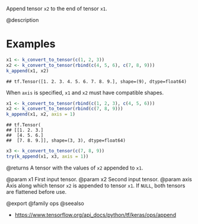 Append tensor `x2` to the end of tensor `x1`.

@description

# Examples

```r
x1 <- k_convert_to_tensor(c(1, 2, 3))
x2 <- k_convert_to_tensor(rbind(c(4, 5, 6), c(7, 8, 9)))
k_append(x1, x2)
```

```
## tf.Tensor([1. 2. 3. 4. 5. 6. 7. 8. 9.], shape=(9), dtype=float64)
```

When `axis` is specified, `x1` and `x2` must have compatible shapes.

```r
x1 <- k_convert_to_tensor(rbind(c(1, 2, 3), c(4, 5, 6)))
x2 <- k_convert_to_tensor(rbind(c(7, 8, 9)))
k_append(x1, x2, axis = 1)
```

```
## tf.Tensor(
## [[1. 2. 3.]
##  [4. 5. 6.]
##  [7. 8. 9.]], shape=(3, 3), dtype=float64)
```

```r
x3 <- k_convert_to_tensor(c(7, 8, 9))
try(k_append(x1, x3, axis = 1))
```

@returns
A tensor with the values of `x2` appended to `x1`.

@param x1 First input tensor.
@param x2 Second input tensor.
@param axis Axis along which tensor `x2` is appended to tensor `x1`.
    If `NULL`, both tensors are flattened before use.

@export
@family ops
@seealso
+ <https://www.tensorflow.org/api_docs/python/tf/keras/ops/append>

